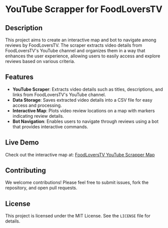 # YouTube Scrapper for FoodLoversTV

## Description

This project aims to create an interactive map and bot to navigate among reviews by FoodLoversTV. The scraper extracts video details from FoodLoversTV's YouTube channel and organizes them in a way that enhances the user experience, allowing users to easily access and explore reviews based on various criteria.

## Features

- **YouTube Scraper**: Extracts video details such as titles, descriptions, and links from FoodLoversTV's YouTube channel.
- **Data Storage**: Saves extracted video details into a CSV file for easy access and processing.
- **Interactive Map**: Plots video review locations on a map with markers indicating review details.
- **Bot Navigation**: Enables users to navigate through reviews using a bot that provides interactive commands.

## Live Demo
Check out the interactive map at: [FoodLoversTV YouTube Scrapper Map](https://harikrishnad1997.github.io/YouTube-Scarpper-Map/)

## Contributing

We welcome contributions! Please feel free to submit issues, fork the repository, and open pull requests.

## License

This project is licensed under the MIT License. See the `LICENSE` file for details.
